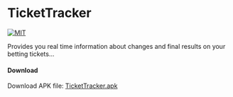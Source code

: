 # TicketTracker
[![MIT](https://camo.githubusercontent.com/52ec9e2dfec7264e254fb7af5ac87f301ced9180/68747470733a2f2f696d672e736869656c64732e696f2f707970692f6c2f417270656767696f2e737667)](https://raw.githubusercontent.com/hyperium/hyper/master/LICENSE)

Provides you real time information about changes and final results on your betting tickets...

#### Download
Download APK file: [TicketTracker.apk](https://drive.google.com/open?id=0B6sHBvQbHW4hNHdiQUxyNk5OcTQ)
